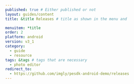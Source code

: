 ```yaml
---
published: true # Either published or not 
layout: guides/content
title: &title Releases # title as shown in the menu and 

menuitem: *title
order: 2
platform: android
version: v3_1
category: 
  - guide
  - resource
tags: &tags # tags that are necessary
  - photo editor 
redirect_to: 
  - https://github.com/imgly/pesdk-android-demo/releases
---
```


